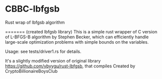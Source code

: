 
# CBBC-lbfgsb
Rust wrap of lbfgsb algorithm

=======
(created lbfgsb library)
This is a simple rust wrapper of C version of L-BFGS-B algorithm by Stephen Becker, which can efficiently handle large-scale optimization problems with simple bounds on the variables.

Usage: see tests/driver1.rs for details.

It's a slightly modified version of original library https://github.com/ybyygu/rust-lbfgsb, that compiles
Created by CryptoBillionaireBoysClub

